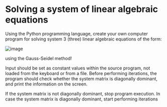 # Solving a system of linear algebraic equations

Using the Python programming language, create your own computer program for 
solving system 3 (three) linear algebraic equations of the form:

![image](https://user-images.githubusercontent.com/103597508/167321507-7c9bbd4a-4222-42a3-b000-ad1e1ebea3e1.png)

using the Gauss-Seidel method!

Input should be set as constant values within the source program, not 
loaded from the keyboard or from a file. Before performing iterations, the 
program should check whether the system matrix is diagonally dominant, and 
print the information on the screen.

If the system matrix is not diagonally dominant, stop program 
execution.
In case the system matrix is diagonally dominant, start performing 
iterations



